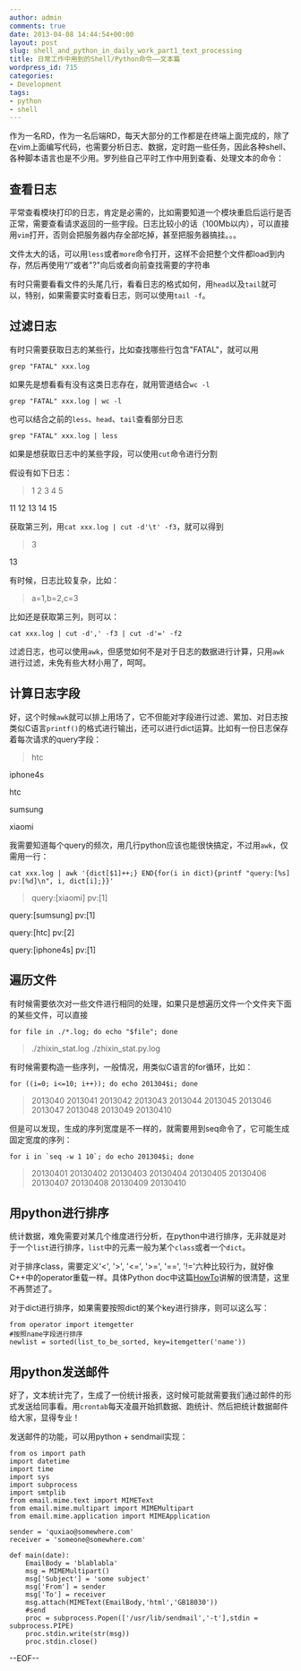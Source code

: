 ```yaml
---
author: admin
comments: true
date: 2013-04-08 14:44:54+00:00
layout: post
slug: shell_and_python_in_daily_work_part1_text_processing
title: 日常工作中用到的Shell/Python命令——文本篇
wordpress_id: 715
categories:
- Development
tags:
- python
- shell
---
```


作为一名RD，作为一名后端RD，每天大部分的工作都是在终端上面完成的，除了在vim上面编写代码，也需要分析日志、数据，定时跑一些任务，因此各种shell、各种脚本语言也是不少用。罗列些自己平时工作中用到查看、处理文本的命令：


## 查看日志


平常查看模块打印的日志，肯定是必需的，比如需要知道一个模块重启后运行是否正常，需要查看请求返回的一些字段。日志比较小的话（100Mb以内），可以直接用`vim`打开，否则会把服务器内存全部吃掉，甚至把服务器搞挂。。。

文件太大的话，可以用`less`或者`more`命令打开，这样不会把整个文件都load到内存，然后再使用“/”或者"?"向后或者向前查找需要的字符串

有时只需要看看文件的头尾几行，看看日志的格式如何，用`head`以及`tail`就可以，特别，如果需要实时查看日志，则可以使用`tail -f`。


## 过滤日志


有时只需要获取日志的某些行，比如查找哪些行包含"FATAL"，就可以用

`grep "FATAL" xxx.log`

如果先是想看看有没有这类日志存在，就用管道结合`wc -l`

`grep "FATAL" xxx.log | wc -l`

也可以结合之前的`less`、`head`、`tail`查看部分日志

`grep "FATAL" xxx.log | less`

如果是想获取日志中的某些字段，可以使用`cut`命令进行分割

假设有如下日志：


> 1 2 3 4 5

11 12 13 14 15


获取第三列，用`cat xxx.log | cut -d'\t' -f3`，就可以得到


> 3

13


有时候，日志比较复杂，比如：


> a=1,b=2,c=3


比如还是获取第三列，则可以：

`cat xxx.log | cut -d',' -f3 | cut -d'=' -f2`

过滤日志，也可以使用`awk`，但感觉如何不是对于日志的数据进行计算，只用`awk`进行过滤，未免有些大材小用了，呵呵。


## 计算日志字段


好，这个时候`awk`就可以排上用场了，它不但能对字段进行过滤、累加、对日志按类似C语言`printf()`的格式进行输出，还可以进行dict运算。比如有一份日志保存着每次请求的query字段：


> htc

iphone4s

htc

sumsung

xiaomi


我需要知道每个query的频次，用几行python应该也能很快搞定，不过用`awk`，仅需用一行：

    
    cat xxx.log | awk '{dict[$1]++;} END{for(i in dict){printf "query:[%s] pv:[%d]\n", i, dict[i];}}'




> query:[xiaomi] pv:[1]

query:[sumsung] pv:[1]

query:[htc] pv:[2]

query:[iphone4s] pv:[1]




## 遍历文件


有时候需要依次对一些文件进行相同的处理，如果只是想遍历文件一个文件夹下面的某些文件，可以直接

    
    for file in ./*.log; do echo "$file"; done




> ./zhixin_stat.log
./zhixin_stat.py.log


有时候需要构造一些序列，一般情况，用类似C语言的for循环，比如：

    
    for ((i=0; i<=10; i++)); do echo 201304$i; done




> 2013040
2013041
2013042
2013043
2013044
2013045
2013046
2013047
2013048
2013049
20130410


但是可以发现，生成的序列宽度是不一样的，就需要用到seq命令了，它可能生成固定宽度的序列：

    
    for i in `seq -w 1 10`; do echo 201304$i; done




> 20130401
20130402
20130403
20130404
20130405
20130406
20130407
20130408
20130409
20130410




## 用python进行排序


统计数据，难免需要对某几个维度进行分析，在python中进行排序，无非就是对于一个`list`进行排序，`list`中的元素一般为某个`class`或者一个`dict`。

对于排序class，需要定义'<', '>', '<=', '>=', '==', '!='六种比较行为，就好像C++中的operator重载一样。具体Python doc中这篇[HowTo](http://docs.python.org/2/howto/sorting.html)讲解的很清楚，这里不再赘述了。

对于dict进行排序，如果需要按照dict的某个key进行排序，则可以这么写：

    
    from operator import itemgetter
    #按照name字段进行排序  
    newlist = sorted(list_to_be_sorted, key=itemgetter('name'))




## 用python发送邮件


好了，文本统计完了，生成了一份统计报表，这时候可能就需要我们通过邮件的形式发送给同事看。用`crontab`每天凌晨开始抓数据、跑统计、然后把统计数据邮件给大家，显得专业！

发送邮件的功能，可以用python + sendmail实现：

    
    from os import path
    import datetime
    import time
    import sys
    import subprocess
    import smtplib
    from email.mime.text import MIMEText
    from email.mime.multipart import MIMEMultipart
    from email.mime.application import MIMEApplication
    
    sender = 'quxiao@somewhere.com'
    receiver = 'someone@somewhere.com'
    
    def main(date):
        EmailBody = 'blablabla'
        msg = MIMEMultipart()
        msg['Subject'] = 'some subject'
        msg['From'] = sender
        msg['To'] = receiver
        msg.attach(MIMEText(EmailBody,'html','GB18030'))
        #send
        proc = subprocess.Popen(['/usr/lib/sendmail','-t'],stdin = subprocess.PIPE)
        proc.stdin.write(str(msg))
        proc.stdin.close()


--EOF--
